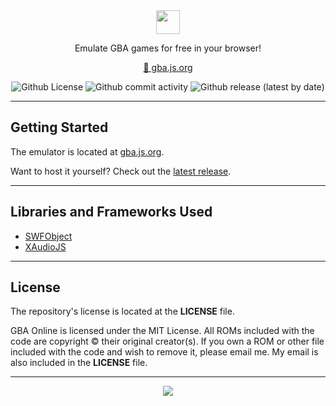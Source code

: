 <!--

GBA ONLINE;  GBA.JS.ORG;  "Online GameBoy Advance Emulator"
Copyright (C) 2021-present AYVACS
Licensed under the MIT License (view LICENSE.md for more information)

-->

<div align="center">
  <img align="center" height="38" src="https://raw.githubusercontent.com/ayvacs/gba.js.org/main/assets/logo-small.png">
  <br>
  <p align="center">Emulate GBA games for free in your browser!</p>

  <p align="center"><a target="_blank" href="https://gba.js.org">🔗 gba.js.org</a></p>

  <p align="center">
    <img alt="Github License" src="https://img.shields.io/badge/LICENSE-MIT-blue?style=for-the-badge">
    <img alt="Github commit activity" src="https://img.shields.io/github/commit-activity/m/ayvacs/gba.js.org?style=for-the-badge">
    <img alt="Github release (latest by date)" src="https://img.shields.io/github/v/release/ayvacs/gba.js.org?style=for-the-badge">
  </p>
</div>

---

## Getting Started

The emulator is located at [gba.js.org](https://gba.js.org).

Want to host it yourself? Check out the [latest release](https://github.com/ayvacs/gba.js.org/releases/latest).

---

## Libraries and Frameworks Used

* [SWFObject](http://code.google.com/p/swfobject/)
* [XAudioJS](https://github.com/taisel/XAudioJS)

---

## License

The repository's license is located at the **LICENSE** file.

GBA Online is licensed under the MIT License. All ROMs included with the code are copyright &copy; their original creator(s). If you own a ROM or other file included with the code and wish to remove it, please email me. My email is also included in the **LICENSE** file.

---

<div align="center">
    <a align="center" href="https://star-history.com/#ayvacs/gba.js.org&Timeline">
        <img src="https://api.star-history.com/svg?repos=ayvacs/gba.js.org&type=Timeline">
    </a>
</div>